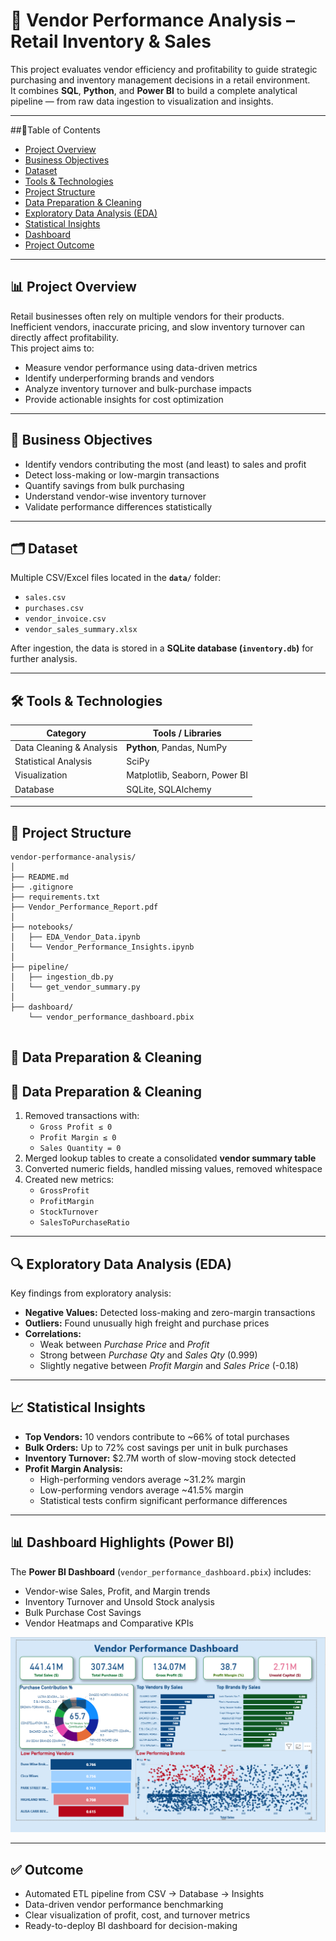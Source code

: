 # 🧾 Vendor Performance Analysis – Retail Inventory & Sales

This project evaluates vendor efficiency and profitability to guide strategic purchasing and inventory management decisions in a retail environment.  
It combines **SQL**, **Python**, and **Power BI** to build a complete analytical pipeline — from raw data ingestion to visualization and insights.

---

##📌Table of Contents
- <a href="#Project Overview">Project Overview</a>
- <a href="#Business Objectives">Business Objectives</a>
- <a href="#Dataset">Dataset</a>
- <a href="# Tools & Technologies"> Tools & Technologies</a>
- <a href="# Project Structure"> Project Structure</a>
- <a href="# Data Preparation & Cleaning"> Data Preparation & Cleaning</a>
- <a href="# Exploratory Data Analysis (EDA)"> Exploratory Data Analysis (EDA)</a>
- <a href="# Statistical Insights"> Statistical Insights</a>
- <a href="# Dashboard Highlights (Power BI)">Dashboard</a>
- <a href="# Outcome">Project Outcome</a>

---

<h2><a class="anchor" id="Project Overview"></a>📊 Project Overview</h2>

Retail businesses often rely on multiple vendors for their products. Inefficient vendors, inaccurate pricing, and slow inventory turnover can directly affect profitability.  
This project aims to:
- Measure vendor performance using data-driven metrics  
- Identify underperforming brands and vendors  
- Analyze inventory turnover and bulk-purchase impacts  
- Provide actionable insights for cost optimization  

---

<h2><a class="anchor" id="Business Objectives"></a>🧠 Business Objectives</h2>

- Identify vendors contributing the most (and least) to sales and profit  
- Detect loss-making or low-margin transactions  
- Quantify savings from bulk purchasing  
- Understand vendor-wise inventory turnover  
- Validate performance differences statistically  

---

<h2><a class="anchor" id="Dataset"></a> 🗂️ Dataset</h2>

Multiple CSV/Excel files located in the **`data/`** folder:  
- `sales.csv`  
- `purchases.csv`  
- `vendor_invoice.csv`  
- `vendor_sales_summary.xlsx`  

After ingestion, the data is stored in a **SQLite database (`inventory.db`)** for further analysis.

---

<h2><a class="anchor" id="Tools & Technologies"></a> 🛠️ Tools & Technologies</h2>

| Category | Tools / Libraries |
|-----------|-------------------|
| Data Cleaning & Analysis | **Python**, Pandas, NumPy |
| Statistical Analysis | SciPy |
| Visualization | Matplotlib, Seaborn, Power BI |
| Database | SQLite, SQLAlchemy |

---

<h2><a class="anchor" id="Project Structure"></a> 🧩 Project Structure</h2>

```
vendor-performance-analysis/
│
├── README.md
├── .gitignore
├── requirements.txt
├── Vendor_Performance_Report.pdf
│
├── notebooks/
│   ├── EDA_Vendor_Data.ipynb
│   └── Vendor_Performance_Insights.ipynb
│
├── pipeline/
│   ├── ingestion_db.py
│   └── get_vendor_summary.py
│
├── dashboard/
    └── vendor_performance_dashboard.pbix


```

<h2><a class="anchor" id=" Data Preparation & Cleaning"></a>🧹 Data Preparation & Cleaning</h2>

## 🧹 Data Preparation & Cleaning
1. Removed transactions with:
   - `Gross Profit ≤ 0`
   - `Profit Margin ≤ 0`
   - `Sales Quantity = 0`
2. Merged lookup tables to create a consolidated **vendor summary table**
3. Converted numeric fields, handled missing values, removed whitespace  
4. Created new metrics:
   - `GrossProfit`
   - `ProfitMargin`
   - `StockTurnover`
   - `SalesToPurchaseRatio`

---

<h2><a class="anchor" id="Exploratory Data Analysis (EDA)"></a> 🔍 Exploratory Data Analysis (EDA)</h2>

Key findings from exploratory analysis:
- **Negative Values:** Detected loss-making and zero-margin transactions  
- **Outliers:** Found unusually high freight and purchase prices  
- **Correlations:**
  - Weak between *Purchase Price* and *Profit*  
  - Strong between *Purchase Qty* and *Sales Qty* (0.999)  
  - Slightly negative between *Profit Margin* and *Sales Price* (-0.18)

---

<h2><a class="anchor" id="Statistical Insights"></a> 📈 Statistical Insights</h2>

- **Top Vendors:** 10 vendors contribute to ~66% of total purchases  
- **Bulk Orders:** Up to 72% cost savings per unit in bulk purchases  
- **Inventory Turnover:** \$2.7M worth of slow-moving stock detected  
- **Profit Margin Analysis:**
  - High-performing vendors average ~31.2% margin  
  - Low-performing vendors average ~41.5% margin  
  - Statistical tests confirm significant performance differences  

---

<h2><a class="anchor" id="Dashboard Highlights (Power BI)"></a>  📊 Dashboard Highlights (Power BI)</h2>

The **Power BI Dashboard** (`vendor_performance_dashboard.pbix`) includes:
- Vendor-wise Sales, Profit, and Margin trends  
- Inventory Turnover and Unsold Stock analysis  
- Bulk Purchase Cost Savings  
- Vendor Heatmaps and Comparative KPIs  

![Vendor Performance Dashboard](Screenshot/Dashboard.png)

---

<h2><a class="anchor" id="Outcome"></a>✅ Outcome </h2>

- Automated ETL pipeline from CSV → Database → Insights  
- Data-driven vendor performance benchmarking  
- Clear visualization of profit, cost, and turnover metrics  
- Ready-to-deploy BI dashboard for decision-making  